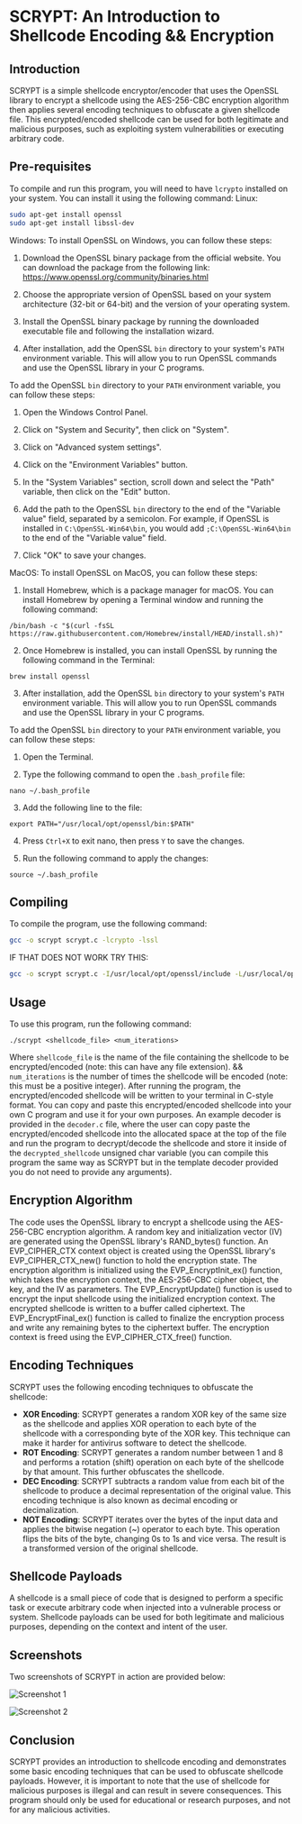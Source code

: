 # SCRYPT: An Introduction to Shellcode Encoding && Encryption

## Introduction
SCRYPT is a simple shellcode encryptor/encoder that uses the OpenSSL library to encrypt a shellcode using the AES-256-CBC encryption algorithm then applies several encoding techniques to obfuscate a given shellcode file. This encrypted/encoded shellcode can be used for both legitimate and malicious purposes, such as exploiting system vulnerabilities or executing arbitrary code. 

## Pre-requisites
To compile and run this program, you will need to have `lcrypto` installed on your system. You can install it using the following command:
Linux:
```bash
sudo apt-get install openssl
sudo apt-get install libssl-dev
```
Windows:
To install OpenSSL on Windows, you can follow these steps:

1. Download the OpenSSL binary package from the official website. You can download the package from the following link: https://www.openssl.org/community/binaries.html

2. Choose the appropriate version of OpenSSL based on your system architecture (32-bit or 64-bit) and the version of your operating system.

3. Install the OpenSSL binary package by running the downloaded executable file and following the installation wizard.

4. After installation, add the OpenSSL `bin` directory to your system's `PATH` environment variable. This will allow you to run OpenSSL commands and use the OpenSSL library in your C programs.

To add the OpenSSL `bin` directory to your `PATH` environment variable, you can follow these steps:

1. Open the Windows Control Panel.

2. Click on "System and Security", then click on "System".

3. Click on "Advanced system settings".

4. Click on the "Environment Variables" button.

5. In the "System Variables" section, scroll down and select the "Path" variable, then click on the "Edit" button.

6. Add the path to the OpenSSL `bin` directory to the end of the "Variable value" field, separated by a semicolon. For example, if OpenSSL is installed in `C:\OpenSSL-Win64\bin`, you would add `;C:\OpenSSL-Win64\bin` to the end of the "Variable value" field.

7. Click "OK" to save your changes.


MacOS:
To install OpenSSL on MacOS, you can follow these steps:

1. Install Homebrew, which is a package manager for macOS. You can install Homebrew by opening a Terminal window and running the following command:

```
/bin/bash -c "$(curl -fsSL https://raw.githubusercontent.com/Homebrew/install/HEAD/install.sh)"
```

2. Once Homebrew is installed, you can install OpenSSL by running the following command in the Terminal:

```
brew install openssl
```

3. After installation, add the OpenSSL `bin` directory to your system's `PATH` environment variable. This will allow you to run OpenSSL commands and use the OpenSSL library in your C programs.

To add the OpenSSL `bin` directory to your `PATH` environment variable, you can follow these steps:

1. Open the Terminal.

2. Type the following command to open the `.bash_profile` file:

```
nano ~/.bash_profile
```

3. Add the following line to the file:

```
export PATH="/usr/local/opt/openssl/bin:$PATH"
```

4. Press `Ctrl+X` to exit nano, then press `Y` to save the changes.

5. Run the following command to apply the changes:

```
source ~/.bash_profile
```

## Compiling
To compile the program, use the following command:
```bash
gcc -o scrypt scrypt.c -lcrypto -lssl
```
IF THAT DOES NOT WORK TRY THIS:

```bash
gcc -o scrypt scrypt.c -I/usr/local/opt/openssl/include -L/usr/local/opt/openssl/lib -lcrypto -lssl
```

## Usage
To use this program, run the following command:
```
./scrypt <shellcode_file> <num_iterations>
```
Where `shellcode_file` is the name of the file containing the shellcode to be encrypted/encoded (note: this can have any file extension).
&& `num_iterations` is the number of times the shellcode will be encoded (note: this must be a positive integer).
After running the program, the encrypted/encoded shellcode will be written to your terminal in C-style format. You can copy and paste this encrypted/encoded shellcode into your own C program and use it for your own purposes. An example decoder is provided in the `decoder.c` file, where the user can copy paste the encrypted/encoded shellcode into the allocated space at the top of the file and run the program to decrypt/decode the shellcode and store it inside of the `decrypted_shellcode` unsigned char variable (you can compile this program the same way as SCRYPT but in the template decoder provided you do not need to provide any arguments).

## Encryption Algorithm
The code uses the OpenSSL library to encrypt a shellcode using the AES-256-CBC encryption algorithm. 
A random key and initialization vector (IV) are generated using the OpenSSL library's RAND_bytes() function.
An EVP_CIPHER_CTX context object is created using the OpenSSL library's EVP_CIPHER_CTX_new() function to hold the encryption state.
The encryption algorithm is initialized using the EVP_EncryptInit_ex() function, which takes the encryption context, the AES-256-CBC cipher object, the key, and the IV as parameters.
The EVP_EncryptUpdate() function is used to encrypt the input shellcode using the initialized encryption context. The encrypted shellcode is written to a buffer called ciphertext.
The EVP_EncryptFinal_ex() function is called to finalize the encryption process and write any remaining bytes to the ciphertext buffer.
The encryption context is freed using the EVP_CIPHER_CTX_free() function.

## Encoding Techniques
SCRYPT uses the following encoding techniques to obfuscate the shellcode:
* **XOR Encoding**: SCRYPT generates a random XOR key of the same size as the shellcode and applies XOR operation to each byte of the shellcode with a corresponding byte of the XOR key. This technique can make it harder for antivirus software to detect the shellcode.
* **ROT Encoding**: SCRYPT generates a random number between 1 and 8 and performs a rotation (shift) operation on each byte of the shellcode by that amount. This further obfuscates the shellcode.
* **DEC Encoding**: SCRYPT subtracts a random value from each bit of the shellcode to produce a decimal representation of the original value. This encoding technique is also known as decimal encoding or decimalization.
* **NOT Encoding**: SCRYPT iterates over the bytes of the input data and applies the bitwise negation (~) operator to each byte. This operation flips the bits of the byte, changing 0s to 1s and vice versa. The result is a transformed version of the original shellcode.

## Shellcode Payloads
A shellcode is a small piece of code that is designed to perform a specific task or execute arbitrary code when injected into a vulnerable process or system. Shellcode payloads can be used for both legitimate and malicious purposes, depending on the context and intent of the user.

## Screenshots
Two screenshots of SCRYPT in action are provided below:

![Screenshot 1](./media/screenshot1.png "Screenshot 1")

![Screenshot 2](./media/screenshot2.png "Screenshot 2")

## Conclusion
SCRYPT provides an introduction to shellcode encoding and demonstrates some basic encoding techniques that can be used to obfuscate shellcode payloads. However, it is important to note that the use of shellcode for malicious purposes is illegal and can result in severe consequences. This program should only be used for educational or research purposes, and not for any malicious activities.